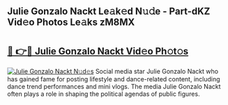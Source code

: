 ## Julie Gonzalo Nackt Le𝚊k𝚎d N𝚞𝚍e - Part-dKZ Vid𝚎o Photos Le𝚊ks zM8MX

# <h2><a href="http://fb0cmd.evod.top/?m=Julie+Gonzalo+Nackt">🔗 👉🔴 Julie Gonzalo Nackt Vid𝚎o Ph𝚘t𝚘s</a></h2>

[![Julie Gonzalo Nackt N𝚞d𝚎s](https://i.imgur.com/8V9OHl7.gif)](http://fb0cmd.evod.top/?m=Julie+Gonzalo+Nackt)
Social media star Julie Gonzalo Nackt who has gained fame for posting lifestyle and dance-related content, including dance trend performances and mini vlogs. The media Julie Gonzalo Nackt often plays a role in shaping the political agendas of public figures. 
